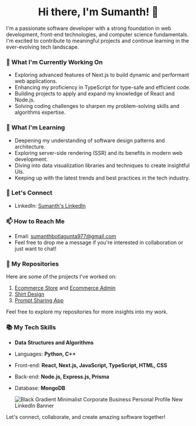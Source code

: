 <h1 align='center'> Hi there, I'm Sumanth! 👋</h1>

I'm a passionate software developer with a strong foundation in web development, front-end technologies, and computer science fundamentals. I'm excited to contribute to meaningful projects and continue learning in the ever-evolving tech landscape.

### 🔭 What I'm Currently Working On

- Exploring advanced features of Next.js to build dynamic and performant web applications.
- Enhancing my proficiency in TypeScript for type-safe and efficient code.
- Building projects to apply and expand my knowledge of React and Node.js.
- Solving coding challenges to sharpen my problem-solving skills and algorithms expertise.

### 🌱 What I'm Learning

- Deepening my understanding of software design patterns and architecture.
- Exploring server-side rendering (SSR) and its benefits in modern web development.
- Diving into data visualization libraries and techniques to create insightful UIs.
- Keeping up with the latest trends and best practices in the tech industry.

### 💬 Let's Connect

- LinkedIn: [Sumanth's LinkedIn](https://www.linkedin.com/in/sumanth-botlagunta/)

### 📫 How to Reach Me

- Email: sumanthbotlagunta977@gmail.com
- Feel free to drop me a message if you're interested in collaboration or just want to chat!

### 🚀 My Repositories

Here are some of the projects I've worked on:

1. [Ecommerce Store](https://github.com/sumanth-botlagunta/ecommerce-store) and [Ecommerce Admin](https://github.com/sumanth-botlagunta/ecommerce-admin-dashboard)
2. [Shirt Design](https://github.com/sumanth-botlagunta/meta-3d-shirt-design)
3. [Prompt Sharing App](https://github.com/sumanth-botlagunta/AI-prompt-sharing-web-app)

Feel free to explore my repositories for more insights into my work.

### 📚 My Tech Skills

- **Data Structures and Algorithms**
- Languages: **Python, C++**
- Front-end: **React, Next.js, JavaScript, TypeScript, HTML, CSS**
- Back-end: **Node.js, Express.js, Prisma**
- Database: **MongoDB**

  ![Black Gradient Minimalist Corporate Business Personal Profile New LinkedIn Banner](https://github.com/sumanth-botlagunta/sumanth-botlagunta/assets/86908741/f990883b-7347-44f2-add0-94d8c838795b)

Let's connect, collaborate, and create amazing software together!

